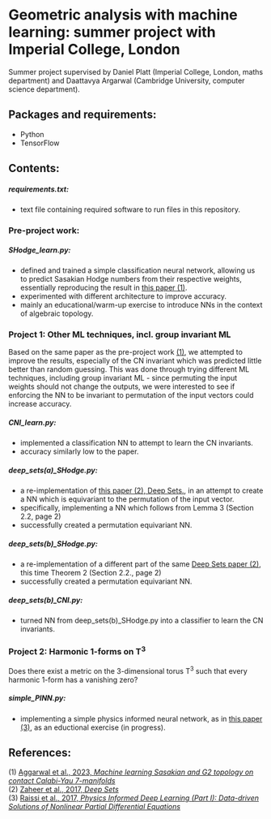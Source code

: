 # Geometric analysis with machine learning: summer project with Imperial College, London
Summer project supervised by Daniel Platt (Imperial College, London, maths department) and Daattavya Argarwal (Cambridge University, computer science department).

## Packages and requirements:
- Python
- TensorFlow

## Contents:
##### requirements.txt:
- text file containing required software to run files in this repository.

### Pre-project work:

##### SHodge_learn.py:
- defined and trained a simple classification neural network, allowing us to predict Sasakian Hodge numbers from their respective weights, essentially reproducing the result in [this paper (1)](https://www.sciencedirect.com/science/article/pii/S0370269324000753?via%3Dihub).
- experimented with different architecture to improve accuracy.
- mainly an educational/warm-up exercise to introduce NNs in the context of algebraic topology.

### Project 1: Other ML techniques, incl. group invariant ML
Based on the same paper as the pre-project work [(1)](https://www.sciencedirect.com/science/article/pii/S0370269324000753?via%3Dihub), we attempted to improve the results, especially of the CN invariant which was predicted little better than random guessing. This was done through trying different ML techniques, including group invariant ML - since permuting the input weights should not change the outputs, we were interested to see if enforcing the NN to be invariant to permutation of the input vectors could increase accuracy.

##### CNI_learn.py:
- implemented a classification NN to attempt to learn the CN invariants.
- accuracy similarly low to the paper.

##### deep_sets(a)_SHodge.py:
- a re-implementation of [this paper (2), Deep Sets.](https://arxiv.org/abs/1703.06114), in an attempt to create a NN which is equivariant to the permutation of the input vector.
- specifically, implementing a NN which follows from Lemma 3 (Section 2.2, page 2)
- successfully created a permutation equivariant NN.

##### deep_sets(b)_SHodge.py:
- a re-implementation of a different part of the same [Deep Sets paper (2)](https://arxiv.org/abs/1703.06114), this time Theorem 2 (Section 2.2., page 2)
- successfully created a permutation equivariant NN.

##### deep_sets(b)_CNI.py:
- turned NN from deep_sets(b)_SHodge.py into a classifier to learn the CN invariants.

### Project 2: Harmonic 1-forms on T<sup>3</sup>
Does there exist a metric on the 3-dimensional torus T<sup>3</sup> such that every harmonic 1-form has a vanishing zero?

##### simple_PINN.py:
- implementing a simple physics informed neural network, as in [this paper (3)](https://arxiv.org/abs/1711.10561), as an eductional exercise (in progress).

## References:
(1) [Aggarwal et al., 2023, *Machine learning Sasakian and G2 topology on contact Calabi-Yau 7-manifolds*](https://www.sciencedirect.com/science/article/pii/S0370269324000753?via%3Dihub) <br/>
(2) [Zaheer et al., 2017, *Deep Sets*](https://arxiv.org/abs/1703.06114) <br/>
(3) [Raissi et al., 2017, *Physics Informed Deep Learning (Part I): Data-driven Solutions of Nonlinear Partial Differential Equations*](https://arxiv.org/abs/1711.10561)
